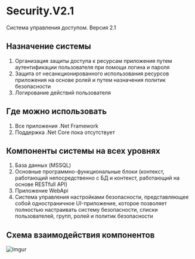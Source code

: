 # Security.V2.1

Система управления доступом. Версия 2.1

## Назначение системы

1. Организация защиты доступа к ресурсам приложения путем аутентификации пользователя при помощи логина и пароля
2. Защита от несанкционированного использования ресурсов приложения на основе ролей и путем назначения политик безопасности
3. Логирование действий пользователя

## Где можно использовать

1. Все приложения .Net Framework
2. Поддержка .Net Core пока отсутствует

## Компоненты системы на всех уровнях

1. База данных (MSSQL)
2. Основные программно-функциональные блоки (контекст, работающий непосредственно с БД и контекст, работающий на основе RESTfull API)
3. Приложение WebApi
4. Система управления настройками безопасности, представляющее собой одностраничное UI-приложение, которое позволяет полностью настраивать систему безопасности, списки пользователей, групп, ролей и политик безопасности

## Схема взаимодействия компонентов

![Imgur](https://i.imgur.com/pMVClGs.png)
